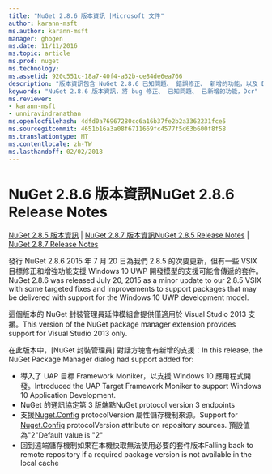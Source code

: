 ```yaml
---
title: "NuGet 2.8.6 版本資訊 |Microsoft 文件"
author: karann-msft
ms.author: karann-msft
manager: ghogen
ms.date: 11/11/2016
ms.topic: article
ms.prod: nuget
ms.technology: 
ms.assetid: 920c551c-18a7-40f4-a32b-ce84de6ea766
description: "版本資訊包含 NuGet 2.8.6 已知問題、 錯誤修正、 新增的功能，以及 Dcr。"
keywords: "NuGet 2.8.6 版本資訊，將 bug 修正、 已知問題、 已新增的功能，Dcr"
ms.reviewer:
- karann-msft
- unniravindranathan
ms.openlocfilehash: 4dfd0a76967280cc6a16b37fe2b2a3362231fce5
ms.sourcegitcommit: 4651b16a3a08f6711669fc4577f5d63b600f8f58
ms.translationtype: MT
ms.contentlocale: zh-TW
ms.lasthandoff: 02/02/2018
---
```

# <a name="nuget-286-release-notes"></a><span data-ttu-id="be351-104">NuGet 2.8.6 版本資訊</span><span class="sxs-lookup"><span data-stu-id="be351-104">NuGet 2.8.6 Release Notes</span></span>

<span data-ttu-id="be351-105">[NuGet 2.8.5 版本資訊](../release-notes/nuget-2.8.5.md) | [NuGet 2.8.7 版本資訊](../release-notes/nuget-2.8.7.md)</span><span class="sxs-lookup"><span data-stu-id="be351-105">[NuGet 2.8.5 Release Notes](../release-notes/nuget-2.8.5.md) | [NuGet 2.8.7 Release Notes](../release-notes/nuget-2.8.7.md)</span></span>

<span data-ttu-id="be351-106">發行 NuGet 2.8.6 2015 年 7 月 20 日為我們 2.8.5 的次要更新，但有一些 VSIX 目標修正和增強功能支援 Windows 10 UWP 開發模型的支援可能會傳遞的套件。</span><span class="sxs-lookup"><span data-stu-id="be351-106">NuGet 2.8.6 was released July 20, 2015 as a minor update to our 2.8.5 VSIX with some targeted fixes and improvements to support packages that may be delivered with support for the Windows 10 UWP development model.</span></span>

<span data-ttu-id="be351-107">這個版本的 NuGet 封裝管理員延伸模組會提供僅適用於 Visual Studio 2013 支援。</span><span class="sxs-lookup"><span data-stu-id="be351-107">This version of the NuGet package manager extension provides support for Visual Studio 2013 only.</span></span>

<span data-ttu-id="be351-108">在此版本中，[NuGet 封裝管理員] 對話方塊會有新增的支援：</span><span class="sxs-lookup"><span data-stu-id="be351-108">In this release, the NuGet Package Manager dialog had support added for:</span></span>

* <span data-ttu-id="be351-109">導入了 UAP 目標 Framework Moniker，以支援 Windows 10 應用程式開發。</span><span class="sxs-lookup"><span data-stu-id="be351-109">Introduced the UAP Target Framework Moniker to support Windows 10 Application Development.</span></span>
* <span data-ttu-id="be351-110">NuGet 的通訊協定第 3 版端點</span><span class="sxs-lookup"><span data-stu-id="be351-110">NuGet protocol version 3 endpoints</span></span>
* <span data-ttu-id="be351-111">支援[Nuget.Config](../consume-packages/configuring-nuget-behavior.md) protocolVersion 屬性儲存機制來源。</span><span class="sxs-lookup"><span data-stu-id="be351-111">Support for [Nuget.Config](../consume-packages/configuring-nuget-behavior.md) protocolVersion attribute on repository sources.</span></span> <span data-ttu-id="be351-112">預設值為"2"</span><span class="sxs-lookup"><span data-stu-id="be351-112">Default value is "2"</span></span>
* <span data-ttu-id="be351-113">回到遠端儲存機制如果在本機快取無法使用必要的套件版本</span><span class="sxs-lookup"><span data-stu-id="be351-113">Falling back to remote repository if a required package version is not available in the local cache</span></span>